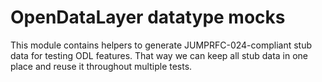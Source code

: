 # OpenDataLayer datatype mocks
This module contains helpers to generate JUMPRFC-024-compliant stub data for testing ODL features.
That way we can keep all stub data in one place and reuse it throughout multiple tests.
